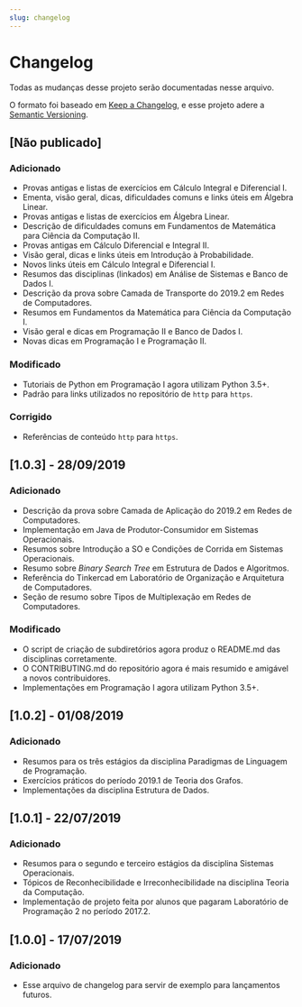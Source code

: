 ```yaml
---
slug: changelog
---
```


# Changelog
Todas as mudanças desse projeto serão documentadas nesse arquivo.

O formato foi baseado em [Keep a Changelog](https://keepachangelog.com/pt-BR/1.0.0/),
e esse projeto adere a [Semantic Versioning](https://semver.org/lang/pt-BR/spec/v2.0.0.html).

## [Não publicado]

### Adicionado
- Provas antigas e listas de exercícios em Cálculo Integral e Diferencial I.
- Ementa, visão geral, dicas, dificuldades comuns e links úteis em Álgebra Linear.
- Provas antigas e listas de exercícios em Álgebra Linear.
- Descrição de dificuldades comuns em Fundamentos de Matemática para Ciência da Computação II.
- Provas antigas em Cálculo Diferencial e Integral II.
- Visão geral, dicas e links úteis em Introdução à Probabilidade.
- Novos links úteis em Cálculo Integral e Diferencial I.
- Resumos das disciplinas (linkados) em Análise de Sistemas e Banco de Dados I.
- Descrição da prova sobre Camada de Transporte do 2019.2 em Redes de Computadores.
- Resumos em Fundamentos da Matemática para Ciência da Computação I.
- Visão geral e dicas em Programação II e Banco de Dados I.
- Novas dicas em Programação I e Programação II.

### Modificado
- Tutoriais de Python em Programação I agora utilizam Python 3.5+.
- Padrão para links utilizados no repositório de `http` para `https`.

### Corrigido
- Referências de conteúdo `http` para `https`.


## [1.0.3] - 28/09/2019

### Adicionado
- Descrição da prova sobre Camada de Aplicação do 2019.2 em Redes de Computadores.
- Implementação em Java de Produtor-Consumidor em Sistemas Operacionais.
- Resumos sobre Introdução a SO e Condições de Corrida em Sistemas Operacionais.
- Resumo sobre *Binary Search Tree* em Estrutura de Dados e Algoritmos.
- Referência do Tinkercad em Laboratório de Organização e Arquitetura de Computadores.
- Seção de resumo sobre Tipos de Multiplexação em Redes de Computadores.

### Modificado
- O script de criação de subdiretórios agora produz o README.md das disciplinas corretamente.
- O CONTRIBUTING.md do repositório agora é mais resumido e amigável a novos contribuidores.
- Implementações em Programação I agora utilizam Python 3.5+.

## [1.0.2] - 01/08/2019

### Adicionado
- Resumos para os três estágios da disciplina Paradigmas de Linguagem de Programação.
- Exercícios práticos do período 2019.1 de Teoria dos Grafos.
- Implementações da disciplina Estrutura de Dados.

## [1.0.1] - 22/07/2019

### Adicionado
- Resumos para o segundo e terceiro estágios da disciplina Sistemas Operacionais.
- Tópicos de Reconhecibilidade e Irreconhecibilidade na disciplina Teoria da Computação.
- Implementação de projeto feita por alunos que pagaram Laboratório de Programação 2 no período 2017.2.

## [1.0.0] - 17/07/2019

### Adicionado

- Esse arquivo de changelog para servir de exemplo para lançamentos futuros.
